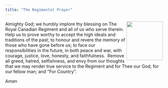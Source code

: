 ```yaml
---
title: "The Regimental Prayer"
---
```


<img alt="" height="125" src="{{ site.uri.assets }}/naked/images/RCR_VRI_cypher_116x125.png" style="border: 0px; float: right;" width="116" />
Almighty God; we humbly implore thy blessing on The Royal Canadian Regiment and all of us who serve therein.&nbsp; Help us to prove worthy to accept the
high ideals and traditions of the past; to honour and revere the memory of those who have gone before us; to face our responsibilities in the future, in
both peace and war, with courage, justice, love, honesty, and faithfulness.&nbsp; Remove all greed, hatred, selfishness, and envy from our thoughts that we
may render true service to the Regiment and for Thee our God; for our fellow man; and &quot;For Country&quot;.

Amen
